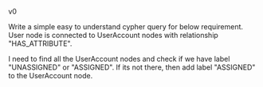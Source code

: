 v0 

Write a simple easy to understand cypher query for below requirement.
User node is connected to UserAccount nodes with relationship "HAS_ATTRIBUTE".

I need to find all the UserAccount nodes and check if we have label "UNASSIGNED" or "ASSIGNED".
If its not there, then add label "ASSIGNED" to the UserAccount node.